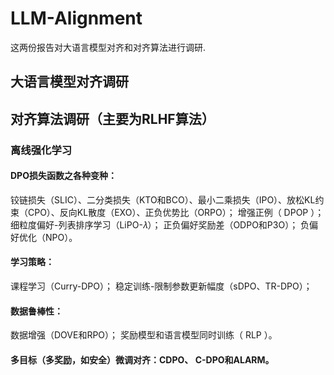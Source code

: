 # LLM-Alignment
这两份报告对大语言模型对齐和对齐算法进行调研.


## 大语言模型对齐调研



## 对齐算法调研（主要为RLHF算法）
### 离线强化学习
#### DPO损失函数之各种变种：
  铰链损失（SLIC）、二分类损失（KTO和BCO）、最小二乘损失（IPO）、放松KL约束（CPO）、反向KL散度（EXO）、正负优势比（ORPO）；
  增强正例（ DPOP ）；
  细粒度偏好-列表排序学习（LiPO-𝜆）；
  正负偏好奖励差（ODPO和P3O）；
  负偏好优化（NPO）。
#### 学习策略：
  课程学习（Curry-DPO）；
  稳定训练-限制参数更新幅度（sDPO、TR-DPO）；
#### 数据鲁棒性：
  数据增强（DOVE和RPO）；
  奖励模型和语言模型同时训练（ RLP ）。
#### 多目标（多奖励，如安全）微调对齐：CDPO、 C-DPO和ALARM。
